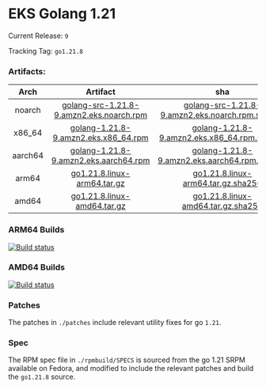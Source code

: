# EKS Golang 1.21

Current Release: `9`

Tracking Tag: `go1.21.8`

### Artifacts:  
|Arch|Artifact|sha|
|:---:|:---:|:---:|
|noarch|[golang-src-1.21.8-9.amzn2.eks.noarch.rpm](https://distro.eks.amazonaws.com/golang-go1.21.8/releases/9/x86_64/RPMS/noarch/golang-src-1.21.8-9.amzn2.eks.noarch.rpm)|[golang-src-1.21.8-9.amzn2.eks.noarch.rpm.sha256](https://distro.eks.amazonaws.com/golang-go1.21.8/releases/9/x86_64/RPMS/noarch/golang-src-1.21.8-9.amzn2.eks.noarch.rpm.sha256)|
|x86_64|[golang-1.21.8-9.amzn2.eks.x86_64.rpm](https://distro.eks.amazonaws.com/golang-go1.21.8/releases/9/x86_64/RPMS/x86_64/golang-1.21.8-9.amzn2.eks.x86_64.rpm)|[golang-1.21.8-9.amzn2.eks.x86_64.rpm.sha256](https://distro.eks.amazonaws.com/golang-go1.21.8/releases/9/x86_64/RPMS/x86_64/golang-1.21.8-9.amzn2.eks.x86_64.rpm.sha256)|
|aarch64|[golang-1.21.8-9.amzn2.eks.aarch64.rpm](https://distro.eks.amazonaws.com/golang-go1.21.8/releases/9/aarch64/RPMS/aarch64/golang-1.21.8-9.amzn2.eks.aarch64.rpm)|[golang-1.21.8-9.amzn2.eks.aarch64.rpm.sha256](https://distro.eks.amazonaws.com/golang-go1.21.8/releases/9/aarch64/RPMS/aarch64/golang-1.21.8-9.amzn2.eks.aarch64.rpm.sha256)|
|arm64|[go1.21.8.linux-arm64.tar.gz](https://distro.eks.amazonaws.com/golang-go1.21.8/releases/9/archives/linux/arm64/go1.21.8.linux-arm64.tar.gz)|[go1.21.8.linux-arm64.tar.gz.sha256](https://distro.eks.amazonaws.com/golang-go1.21.8/releases/9/archives/linux/arm64/go1.21.8.linux-arm64.tar.gz.sha256)|
|amd64|[go1.21.8.linux-amd64.tar.gz](https://distro.eks.amazonaws.com/golang-go1.21.8/releases/9/archives/linux/amd64/go1.21.8.linux-amd64.tar.gz)|[go1.21.8.linux-amd64.tar.gz.sha256](https://distro.eks.amazonaws.com/golang-go1.21.8/releases/9/archives/linux/amd64/go1.21.8.linux-amd64.tar.gz.sha256)|


### ARM64 Builds
[![Build status](https://prow.eks.amazonaws.com/badge.svg?jobs=golang-1-21-ARM64-PROD-tooling-postsubmit)](https://prow.eks.amazonaws.com/?repo=aws%2Feks-distro-build-tooling&type=postsubmit)

### AMD64 Builds
[![Build status](https://prow.eks.amazonaws.com/badge.svg?jobs=golang-1-21-tooling-postsubmit)](https://prow.eks.amazonaws.com/?repo=aws%2Feks-distro-build-tooling&type=postsubmit)

### Patches
The patches in `./patches` include relevant utility fixes for go `1.21`.

### Spec
The RPM spec file in `./rpmbuild/SPECS` is sourced from the go 1.21 SRPM available on Fedora, and modified to include the relevant patches and build the `go1.21.8` source.
